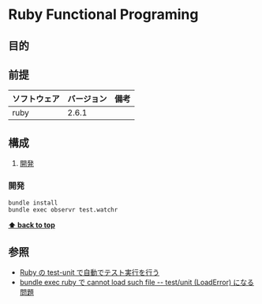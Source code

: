 # Ruby Functional Programing

## 目的

## 前提

| ソフトウェア | バージョン | 備考 |
| :----------- | :--------- | :--- |
| ruby         | 2.6.1      |      |

## 構成

1. [開発](#開発)

### 開発

```bash
bundle install
bundle exec observr test.watchr
```

**[⬆ back to top](#構成)**

## 参照

- [Ruby の test-unit で自動でテスト実行を行う](http://rochefort.hatenablog.com/entry/ruby_test_unit_observr)
- [bundle exec ruby で cannot load such file -- test/unit (LoadError) になる問題](https://qiita.com/makito/items/5550ebba388ead0f96cc)

